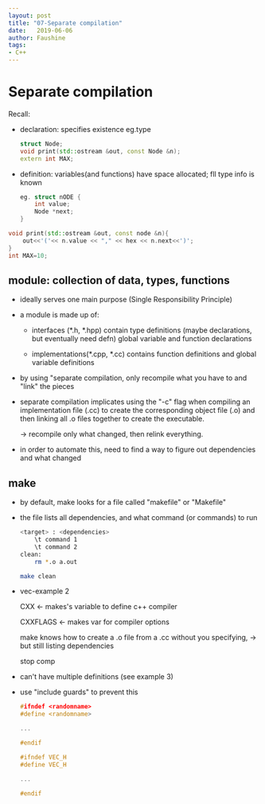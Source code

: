 ```yaml
---
layout: post
title: "07-Separate compilation"
date:   2019-06-06
author: Faushine
tags: 
- C++
---
```

# Separate compilation

Recall: 
- declaration: specifies existence eg.type
  
  ```c++
  struct Node;
  void print(std::ostream &out, const Node &n);
  extern int MAX;
  ```

- definition: variables(and functions) have space allocated; fll type info is known
  
  ```c++
  eg. struct nODE {
      int value;
      Node *next;
  }
  ```

```c++
void print(std::ostream &out, const node &n){
    out<<'('<< n.value << "," << hex << n.next<<')';
}
int MAX=10;
```

## module: collection of data, types, functions

- ideally serves one main purpose (Single Responsibility Principle)

- a module is made up of:

    - interfaces (*.h, *.hpp) contain type definitions (maybe declarations, but eventually need defn) global variable and function declarations

    - implementations(*.cpp, *.cc) contains function definitions and global variable definitions

- by using "separate compilation, only recompile what you have to and "link" the pieces

- separate compilation implicates using the "-c" flag when compiling an implementation file (.cc) to create the corresponding object file (.o) and then linking all .o files together to create the executable.

    &rarr; recompile only what changed, then relink everything.

- in order to automate this, need to find a way to figure out dependencies and what changed

## make

- by default, make looks for a file called "makefile" or "Makefile"

- the file lists all dependencies, and what command (or commands) to run

    ```bash
    <target> : <dependencies>
        \t command 1
        \t command 2
    clean:
        rm *.o a.out

    make clean
    ```

- vec-example 2

    CXX &larr; makes's variable to define c++ compiler

    CXXFLAGS &larr; makes var for compiler options

    make knows how to create a .o file from a .cc without you specifying, &rarr; but still listing dependencies

    stop comp

- can't have multiple definitions (see example 3)

- use "include guards" to prevent this

    ```c++
    #ifndef <randomname>
    #define <randomname>

    ...

    #endif

    #ifndef VEC_H
    #define VEC_H

    ...

    #endif
    ```

